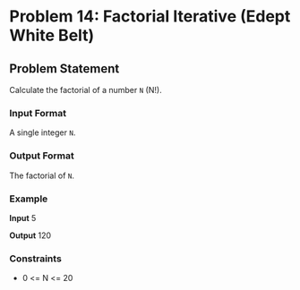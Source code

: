 # Problem 14: Factorial Iterative (Edept White Belt)

## Problem Statement
Calculate the factorial of a number `N` (N!).

### Input Format
A single integer `N`.

### Output Format
The factorial of `N`.

### Example

**Input**
5

**Output**
120


### Constraints
- 0 <= N <= 20
